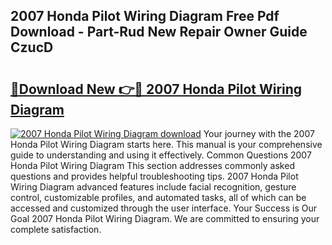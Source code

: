 ## 2007 Honda Pilot Wiring Diagram Free Pdf Download - Part-Rud New Repair Owner Guide CzucD

# <h2><a href="http://dfkxmc.blite.top/?on=2007+Honda+Pilot+Wiring+Diagram">🔗Download New 👉🔴 2007 Honda Pilot Wiring Diagram</a></h2>

[![2007 Honda Pilot Wiring Diagram download](https://i.imgur.com/lujVjoI.png)](http://dfkxmc.blite.top/?on=2007+Honda+Pilot+Wiring+Diagram)
Your journey with the 2007 Honda Pilot Wiring Diagram starts here. This manual is your comprehensive guide to understanding and using it effectively. Common Questions 2007 Honda Pilot Wiring Diagram This section addresses commonly asked questions and provides helpful troubleshooting tips. 2007 Honda Pilot Wiring Diagram advanced features include facial recognition, gesture control, customizable profiles, and automated tasks, all of which can be accessed and customized through the user interface. Your Success is Our Goal 2007 Honda Pilot Wiring Diagram. We are committed to ensuring your complete satisfaction.
